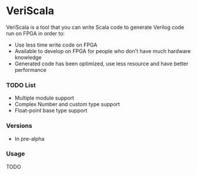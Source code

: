 # VeriScala
VeriScala is a tool that you can write Scala code to generate Verilog code run on FPGA in order to:

* Use less time write code on FPGA
* Available to develop on FPGA for people who don't have much hardware knowledge
* Generated code has been optimized, use less resource and have better performance

### TODO List

* Multiple module support
* Complex Number and custom type support
* Float-point base type support

### Versions

* In pre-alpha

### Usage
TODO